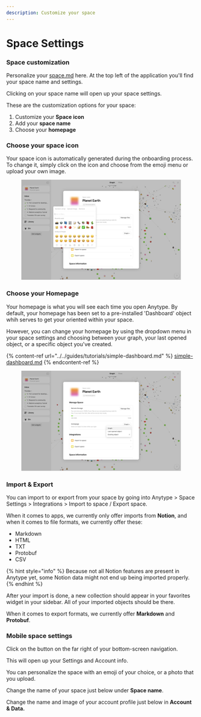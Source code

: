 ```yaml
---
description: Customize your space
---
```


# Space Settings

### Space customization

Personalize your [space.md](../../basics/space.md "mention") here. At the top left of the application you'll find your space name and settings.&#x20;

Clicking on your space name will open up your space settings.

These are the customization options for your space:

1. Customize your **Space icon**
2. Add your **space name**
3. Choose your **homepage**

### Choose your space icon

Your space icon is automatically generated during the onboarding process. To change it, simply click on the icon and choose from the emoji menu or upload your own image.

<figure><img src="../../.gitbook/assets/Screenshot 2023-08-17 at 18.13.04.png" alt=""><figcaption></figcaption></figure>

### Choose your Homepage

Your homepage is what you will see each time you open Anytype. By default, your homepage has been set to a pre-installed 'Dashboard' object whih serves to get your oriented within your space.&#x20;

However, you can change your homepage by using the dropdown menu in your space settings and choosing between your graph, your last opened object, or a specific object you've created.

{% content-ref url="../../guides/tutorials/simple-dashboard.md" %}
[simple-dashboard.md](../../guides/tutorials/simple-dashboard.md)
{% endcontent-ref %}

<figure><img src="../../.gitbook/assets/Screenshot 2023-08-17 at 18.27.47.png" alt=""><figcaption></figcaption></figure>

### Import & Export

You can import to or export from your space by going into Anytype > Space Settings > Integrations > Import to space / Export space.

When it comes to apps, we currently only offer imports from **Notion**, and when it comes to file formats, we currently offer these:

* Markdown
* HTML
* TXT
* Protobuf
* CSV

{% hint style="info" %}
Because not all Notion features are present in Anytype yet, some Notion data might not end up being imported properly.
{% endhint %}

After your import is done, a new collection should appear in your favorites widget in your sidebar. All of your imported objects should be there.

When it comes to export formats, we currently offer **Markdown** and **Protobuf**.

### Mobile space settings

Click on the button on the far right of your bottom-screen navigation.&#x20;

This will open up your Settings and Account info.&#x20;

You can personalize the space with an emoji of your choice, or a photo that you upload.&#x20;

Change the name of your space just below under **Space name**.

Change the name and image of your account profile just below in **Account & Data.**&#x20;
